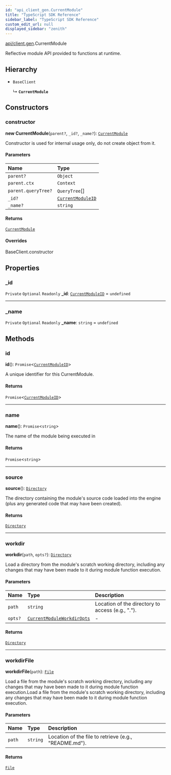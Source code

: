 ```yaml
---
id: "api_client_gen.CurrentModule"
title: "TypeScript SDK Reference"
sidebar_label: "TypeScript SDK Reference"
custom_edit_url: null
displayed_sidebar: "zenith"
---
```


[api/client.gen](../modules/api_client_gen.md).CurrentModule

Reflective module API provided to functions at runtime.

## Hierarchy

- `BaseClient`

  ↳ **`CurrentModule`**

## Constructors

### constructor

**new CurrentModule**(`parent?`, `_id?`, `_name?`): [`CurrentModule`](api_client_gen.CurrentModule.md)

Constructor is used for internal usage only, do not create object from it.

#### Parameters

| Name | Type |
| :------ | :------ |
| `parent?` | `Object` |
| `parent.ctx` | `Context` |
| `parent.queryTree?` | `QueryTree`[] |
| `_id?` | [`CurrentModuleID`](../modules/api_client_gen.md#currentmoduleid) |
| `_name?` | `string` |

#### Returns

[`CurrentModule`](api_client_gen.CurrentModule.md)

#### Overrides

BaseClient.constructor

## Properties

### \_id

 `Private` `Optional` `Readonly` **\_id**: [`CurrentModuleID`](../modules/api_client_gen.md#currentmoduleid) = `undefined`

___

### \_name

 `Private` `Optional` `Readonly` **\_name**: `string` = `undefined`

## Methods

### id

**id**(): `Promise`\<[`CurrentModuleID`](../modules/api_client_gen.md#currentmoduleid)\>

A unique identifier for this CurrentModule.

#### Returns

`Promise`\<[`CurrentModuleID`](../modules/api_client_gen.md#currentmoduleid)\>

___

### name

**name**(): `Promise`\<`string`\>

The name of the module being executed in

#### Returns

`Promise`\<`string`\>

___

### source

**source**(): [`Directory`](api_client_gen.Directory.md)

The directory containing the module's source code loaded into the engine (plus any generated code that may have been created).

#### Returns

[`Directory`](api_client_gen.Directory.md)

___

### workdir

**workdir**(`path`, `opts?`): [`Directory`](api_client_gen.Directory.md)

Load a directory from the module's scratch working directory, including any changes that may have been made to it during module function execution.

#### Parameters

| Name | Type | Description |
| :------ | :------ | :------ |
| `path` | `string` | Location of the directory to access (e.g., "."). |
| `opts?` | [`CurrentModuleWorkdirOpts`](../modules/api_client_gen.md#currentmoduleworkdiropts) | - |

#### Returns

[`Directory`](api_client_gen.Directory.md)

___

### workdirFile

**workdirFile**(`path`): [`File`](api_client_gen.File.md)

Load a file from the module's scratch working directory, including any changes that may have been made to it during module function execution.Load a file from the module's scratch working directory, including any changes that may have been made to it during module function execution.

#### Parameters

| Name | Type | Description |
| :------ | :------ | :------ |
| `path` | `string` | Location of the file to retrieve (e.g., "README.md"). |

#### Returns

[`File`](api_client_gen.File.md)
